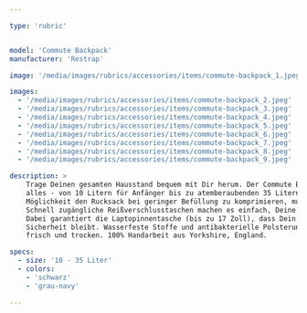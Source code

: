 ```yaml
---

type: 'rubric'


model: 'Commute Backpack'
manufacturer: 'Restrap'

image: '/media/images/rubrics/accessories/items/commute-backpack_1.jpeg'

images:
  - '/media/images/rubrics/accessories/items/commute-backpack_2.jpeg'
  - '/media/images/rubrics/accessories/items/commute-backpack_3.jpeg'
  - '/media/images/rubrics/accessories/items/commute-backpack_4.jpeg'
  - '/media/images/rubrics/accessories/items/commute-backpack_5.jpeg'
  - '/media/images/rubrics/accessories/items/commute-backpack_6.jpeg'
  - '/media/images/rubrics/accessories/items/commute-backpack_7.jpeg'
  - '/media/images/rubrics/accessories/items/commute-backpack_8.jpeg'
  - '/media/images/rubrics/accessories/items/commute-backpack_9.jpeg'

description: >
    Trage Deinen gesamten Hausstand bequem mit Dir herum. Der Commute Backpack fasst einfach 
    alles - von 10 Litern für Anfänger bis zu atemberaubenden 35 Litern für alte Hasen. Dank der 
    Möglichkeit den Rucksack bei geringer Befüllung zu komprimieren, muß die Optik nicht leiden. 
    Schnell zugängliche Reißverschlusstaschen machen es einfach, Deine Dinge sicher zu verwahren. 
    Dabei garantiert die Laptopinnentasche (bis zu 17 Zoll), dass Dein teuerstes Stück immer in 
    Sicherheit bleibt. Wasserfeste Stoffe und antibakterielle Polsterung halten Deine Tasche immer 
    frisch und trocken. 100% Handarbeit aus Yorkshire, England.

specs:
  - size: '10 - 35 Liter'
  - colors: 
    - 'schwarz'
    - 'grau-navy'

---
```

